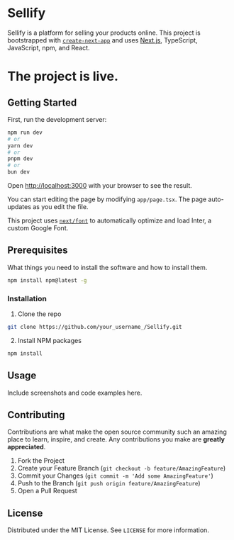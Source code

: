 # Sellify

Sellify is a platform for selling your products online. This project is bootstrapped with [`create-next-app`](https://github.com/vercel/next.js/tree/canary/packages/create-next-app) and uses [Next.js](https://nextjs.org/), TypeScript, JavaScript, npm, and React.

# The project is live.


## Getting Started

First, run the development server:

```bash
npm run dev
# or
yarn dev
# or
pnpm dev
# or
bun dev
```

Open [http://localhost:3000](http://localhost:3000) with your browser to see the result.

You can start editing the page by modifying `app/page.tsx`. The page auto-updates as you edit the file.

This project uses [`next/font`](https://nextjs.org/docs/basic-features/font-optimization) to automatically optimize and load Inter, a custom Google Font.

## Prerequisites

What things you need to install the software and how to install them.

```bash
npm install npm@latest -g
```

### Installation

1. Clone the repo
```bash
git clone https://github.com/your_username_/Sellify.git
```
2. Install NPM packages
```bash
npm install
```

## Usage

Include screenshots and code examples here.

## Contributing

Contributions are what make the open source community such an amazing place to learn, inspire, and create. Any contributions you make are **greatly appreciated**.

1. Fork the Project
2. Create your Feature Branch (`git checkout -b feature/AmazingFeature`)
3. Commit your Changes (`git commit -m 'Add some AmazingFeature'`)
4. Push to the Branch (`git push origin feature/AmazingFeature`)
5. Open a Pull Request

## License

Distributed under the MIT License. See `LICENSE` for more information.

```
